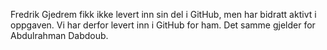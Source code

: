 Fredrik Gjedrem fikk ikke levert inn sin del i GitHub, men har bidratt aktivt i oppgaven. Vi har derfor levert inn i GitHub for ham.
Det samme gjelder for Abdulrahman Dabdoub.
